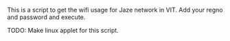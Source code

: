 This is a script to get the wifi usage for Jaze network in VIT.
Add your regno and password and execute.

TODO: Make linux applet for this script.
